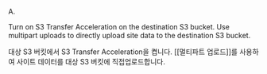 A.

Turn on S3 Transfer Acceleration on the destination S3 bucket. Use multipart uploads to directly upload site data to the destination S3 bucket.

대상 S3 버킷에서 S3 Transfer Acceleration을 켭니다. [[멀티파트 업로드]]를 사용하여 사이트 데이터를 대상 S3 버킷에 직접업로드합니다.
​

